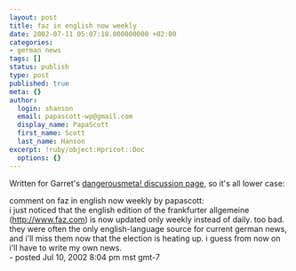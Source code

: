 ```yaml
---
layout: post
title: faz in english now weekly
date: 2002-07-11 05:07:18.000000000 +02:00
categories:
- german news
tags: []
status: publish
type: post
published: true
meta: {}
author:
  login: shanson
  email: papascott-wp@gmail.com
  display_name: PapaScott
  first_name: Scott
  last_name: Hanson
excerpt: !ruby/object:Hpricot::Doc
  options: {}
---
```

<p>Written for Garret's <a href="http://www.dangerousmeta.com/discuss">dangerousmeta! discussion page</a>, so it's all lower case:</p>
<p>comment on faz in english now weekly by papascott:<br />
i just noticed that the english edition of the frankfurter allgemeine (<a href="http://www.faz.com">http://www.faz.com</a>) is now updated only weekly instead of daily. too bad. they were often the only english-language source for current german news, and i'll miss them now that the election is heating up. i guess from now on i'll have to write my own news.<br />
- posted Jul 10, 2002 8:04 pm mst gmt-7</p>
